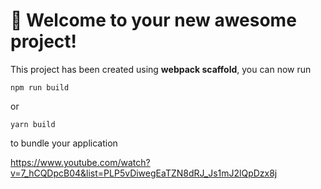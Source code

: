 # 🚀 Welcome to your new awesome project!

This project has been created using **webpack scaffold**, you can now run

```
npm run build
```

or

```
yarn build
```

to bundle your application

https://www.youtube.com/watch?v=7_hCQDpcB04&list=PLP5vDiwegEaTZN8dRJ_Js1mJ2lQpDzx8j
